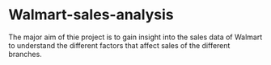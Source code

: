 # Walmart-sales-analysis
The major aim of thie project is to gain insight into the sales data of Walmart to understand the different factors that affect sales of the different branches.
